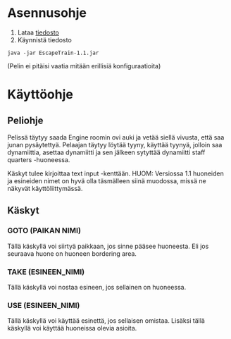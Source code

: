 # Asennusohje

1. Lataa [tiedosto](https://github.com/Varjokorento/Ohjelmistotekniikka/releases/tag/1.1)
2. Käynnistä tiedosto 
```
java -jar EscapeTrain-1.1.jar
```
(Pelin ei pitäisi vaatia mitään erillisiä konfiguraatioita)

# Käyttöohje

## Peliohje

Pelissä täytyy saada Engine roomin ovi auki ja vetää siellä vivusta, että saa junan pysäytettyä. Pelaajan täytyy löytää tyyny, käyttää tyynyä, jolloin saa dynamiittia, asettaa dynamiitti ja sen jälkeen sytyttää dynamiitti staff quarters -huoneessa.

Käskyt tulee kirjoittaa text input -kenttään. HUOM: Versiossa 1.1 huoneiden ja esineiden nimet on hyvä olla täsmälleen siinä muodossa, missä ne näkyvät käyttöliittymässä.

## Käskyt

### GOTO (PAIKAN NIMI)

Tällä käskyllä voi siirtyä paikkaan, jos sinne pääsee huoneesta. Eli jos seuraava huone on huoneen bordering area.

### TAKE (ESINEEN_NIMI)

Tällä käskyllä voi nostaa esineen, jos sellainen on huoneessa.

### USE (ESINEEN_NIMI) 

Tällä käskyllä voi käyttää esinettä, jos sellaisen omistaa. Lisäksi tällä käskyllä voi käyttää huoneissa olevia asioita. 

